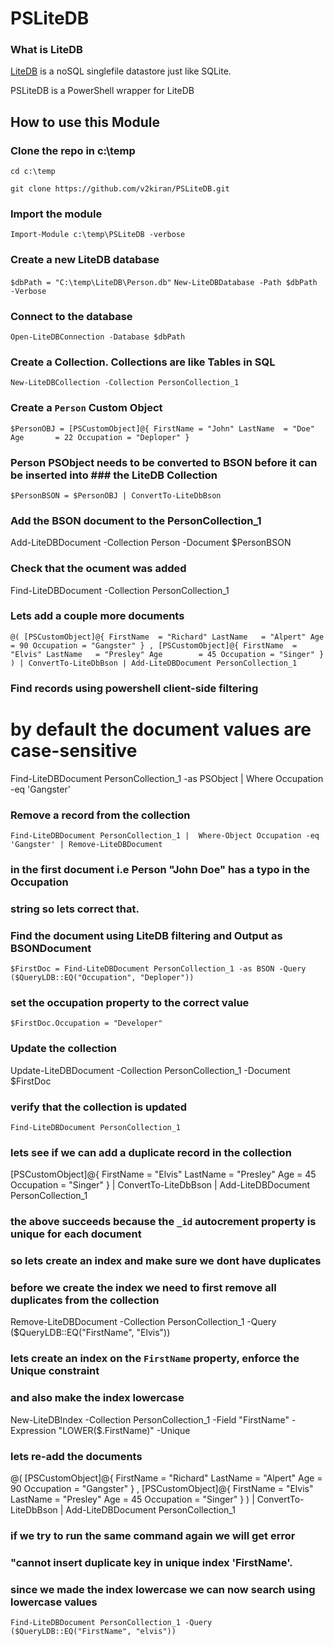 # PSLiteDB


### **What is LiteDB**
[LiteDB](http://www.litedb.org/) is a noSQL singlefile datastore just like SQLite.

PSLiteDB is a PowerShell wrapper for LiteDB

## How to use this Module
### Clone the repo in c:\temp
`cd c:\temp`

`git clone https://github.com/v2kiran/PSLiteDB.git`

### Import the module
`Import-Module c:\temp\PSLiteDB -verbose`

### Create a new LiteDB database
`$dbPath = "C:\temp\LiteDB\Person.db"`
`New-LiteDBDatabase -Path $dbPath -Verbose`

### Connect to the database
`Open-LiteDBConnection -Database $dbPath`

### Create a Collection. Collections are like Tables in SQL
`New-LiteDBCollection -Collection PersonCollection_1`

### Create a `Person` Custom Object
`$PersonOBJ = [PSCustomObject]@{
    FirstName = "John"
    LastName  = "Doe"
    Age       = 22
    Occupation = "Deploper"
} `

### Person PSObject needs to be converted to BSON before it can be inserted into ### the LiteDB Collection
`$PersonBSON = $PersonOBJ | ConvertTo-LiteDbBson`

### Add the BSON document to the PersonCollection_1
Add-LiteDBDocument -Collection Person -Document $PersonBSON 

### Check that the ocument was added
Find-LiteDBDocument -Collection PersonCollection_1

### Lets add a couple more documents
`@(
    [PSCustomObject]@{
        FirstName  = "Richard"
        LastName   = "Alpert"
        Age        = 90
        Occupation = "Gangster"
    } ,
    [PSCustomObject]@{
        FirstName  = "Elvis"
        LastName   = "Presley"
        Age        = 45
        Occupation = "Singer"
    } 
) | ConvertTo-LiteDbBson | Add-LiteDBDocument PersonCollection_1`


### Find records using powershell client-side filtering
# by default the document values are case-sensitive 
Find-LiteDBDocument PersonCollection_1 -as PSObject | Where Occupation -eq 'Gangster'

### Remove a record from the collection
`Find-LiteDBDocument PersonCollection_1 | 
    Where-Object Occupation -eq 'Gangster' |
        Remove-LiteDBDocument `


### in the first document i.e Person "John Doe" has a typo in the Occupation 
### string so lets correct that.

### Find the document using LiteDB filtering and Output as BSONDocument
`$FirstDoc = Find-LiteDBDocument PersonCollection_1 -as BSON -Query ($QueryLDB::EQ("Occupation", "Deploper"))`

### set the occupation property to the correct value
`$FirstDoc.Occupation = "Developer"`

### Update the collection
Update-LiteDBDocument -Collection PersonCollection_1 -Document $FirstDoc

### verify that the collection is updated
`Find-LiteDBDocument PersonCollection_1`

### lets see if we can add a duplicate record in the collection
[PSCustomObject]@{
    FirstName  = "Elvis"
    LastName   = "Presley"
    Age        = 45
    Occupation = "Singer"
} | ConvertTo-LiteDbBson | Add-LiteDBDocument PersonCollection_1

### the above succeeds because the `_id` autocrement property is unique for each document
### so lets create an index and make sure we dont have duplicates
### before we create the index we need to first remove all duplicates from the collection
Remove-LiteDBDocument -Collection PersonCollection_1 -Query ($QueryLDB::EQ("FirstName", "Elvis"))


### lets create an index on the `FirstName` property, enforce the Unique constraint
### and also make the index lowercase
New-LiteDBIndex -Collection PersonCollection_1 -Field "FirstName" -Expression "LOWER($.FirstName)" -Unique

### lets re-add the documents
@(
    [PSCustomObject]@{
        FirstName  = "Richard"
        LastName   = "Alpert"
        Age        = 90
        Occupation = "Gangster"
    } ,
    [PSCustomObject]@{
        FirstName  = "Elvis"
        LastName   = "Presley"
        Age        = 45
        Occupation = "Singer"
    } 
) | ConvertTo-LiteDbBson | Add-LiteDBDocument PersonCollection_1


### if we try to run the same command again we will get error
### "cannot insert duplicate key in unique index 'FirstName'.


### since we made the index lowercase we can now search using lowercase values
`Find-LiteDBDocument PersonCollection_1 -Query ($QueryLDB::EQ("FirstName", "elvis"))`